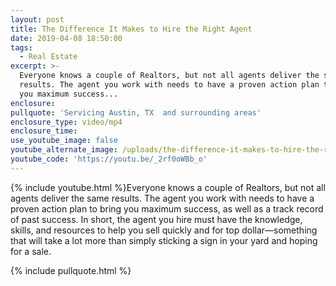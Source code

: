 ```yaml
---
layout: post
title: The Difference It Makes to Hire the Right Agent
date: 2019-04-08 18:50:00
tags:
  - Real Estate
excerpt: >-
  Everyone knows a couple of Realtors, but not all agents deliver the same
  results. The agent you work with needs to have a proven action plan to bring
  you maximum success...
enclosure:
pullquote: 'Servicing Austin, TX  and surrounding areas'
enclosure_type: video/mp4
enclosure_time:
use_youtube_image: false
youtube_alternate_image: /uploads/the-difference-it-makes-to-hire-the-right-agent.jpg
youtube_code: 'https://youtu.be/_2rf0oWBb_o'
---
```


{% include youtube.html %}Everyone knows a couple of Realtors, but not all agents deliver the same results. The agent you work with needs to have a proven action plan to bring you maximum success, as well as a track record of past success. In short, the agent you hire must have the knowledge, skills, and resources to help you sell quickly and for top dollar—something that will take a lot more than simply sticking a sign in your yard and hoping for a sale.

{% include pullquote.html %}